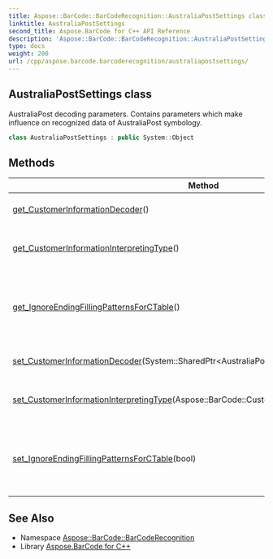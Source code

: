 ```yaml
---
title: Aspose::BarCode::BarCodeRecognition::AustraliaPostSettings class
linktitle: AustraliaPostSettings
second_title: Aspose.BarCode for C++ API Reference
description: 'Aspose::BarCode::BarCodeRecognition::AustraliaPostSettings class. AustraliaPost decoding parameters. Contains parameters which make influence on recognized data of AustraliaPost symbology in C++.'
type: docs
weight: 200
url: /cpp/aspose.barcode.barcoderecognition/australiapostsettings/
---
```

## AustraliaPostSettings class


AustraliaPost decoding parameters. Contains parameters which make influence on recognized data of AustraliaPost symbology.

```cpp
class AustraliaPostSettings : public System::Object
```

## Methods

| Method | Description |
| --- | --- |
| [get_CustomerInformationDecoder](./get_customerinformationdecoder/)() | Public interface for Customer Information Field decoding which is used in AustraliaPost symbology. |
| [get_CustomerInformationInterpretingType](./get_customerinformationinterpretingtype/)() | Gets the Interpreting Type for the Customer Information of AustralianPost BarCode.Default is [CustomerInformationInterpretingType.Other](../../aspose.barcode/customerinformationinterpretingtype/). |
| [get_IgnoreEndingFillingPatternsForCTable](./get_ignoreendingfillingpatternsforctable/)() | The flag which force AustraliaPost decoder to ignore last filling patterns in Customer Information Field during decoding as CTable method. CTable encoding method does not have any gaps in encoding table and sequnce "333" of filling paterns is decoded as letter "z". |
| [set_CustomerInformationDecoder](./set_customerinformationdecoder/)(System::SharedPtr\<AustraliaPostCustomerInformationDecoder\>) | Public interface for Customer Information Field decoding which is used in AustraliaPost symbology. |
| [set_CustomerInformationInterpretingType](./set_customerinformationinterpretingtype/)(Aspose::BarCode::CustomerInformationInterpretingType) | Sets the Interpreting Type for the Customer Information of AustralianPost BarCode.Default is [CustomerInformationInterpretingType.Other](../../aspose.barcode/customerinformationinterpretingtype/). |
| [set_IgnoreEndingFillingPatternsForCTable](./set_ignoreendingfillingpatternsforctable/)(bool) | The flag which force AustraliaPost decoder to ignore last filling patterns in Customer Information Field during decoding as CTable method. CTable encoding method does not have any gaps in encoding table and sequnce "333" of filling paterns is decoded as letter "z". |
## See Also

* Namespace [Aspose::BarCode::BarCodeRecognition](../)
* Library [Aspose.BarCode for C++](../../)
